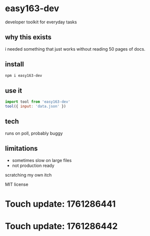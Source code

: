 # easy163-dev

developer toolkit for everyday tasks

## why this exists

i needed something that just works without reading 50 pages of docs.

## install

```bash
npm i easy163-dev
```

## use it

```js
import tool from 'easy163-dev'
tool({ input: 'data.json' })
```

## tech

runs on poll, probably buggy

## limitations

- sometimes slow on large files
- not production ready

scratching my own itch

MIT license

# Touch update: 1761286441

# Touch update: 1761286442
